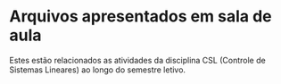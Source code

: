 # Arquivos apresentados em sala de aula

Estes estão relacionados as atividades da disciplina CSL (Controle de Sistemas Lineares) ao longo do semestre letivo.
